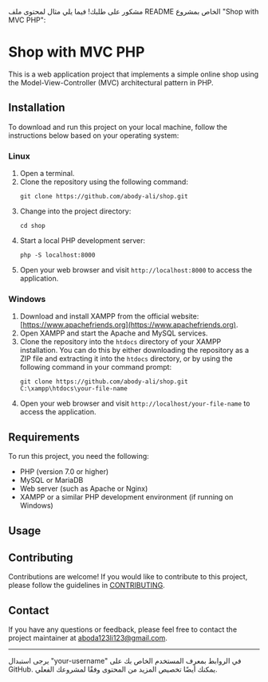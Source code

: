 مشكور على طلبك! فيما يلي مثال لمحتوى ملف README الخاص بمشروع "Shop with MVC PHP":

# Shop with MVC PHP

This is a web application project that implements a simple online shop using the Model-View-Controller (MVC) architectural pattern in PHP.

## Installation

To download and run this project on your local machine, follow the instructions below based on your operating system:

### Linux

1. Open a terminal.
2. Clone the repository using the following command:
   ```
   git clone https://github.com/abody-ali/shop.git
   ```
3. Change into the project directory:
   ```
   cd shop
   ```
4. Start a local PHP development server:
   ```
   php -S localhost:8000
   ```
5. Open your web browser and visit `http://localhost:8000` to access the application.

### Windows

1. Download and install XAMPP from the official website: [https://www.apachefriends.org](https://www.apachefriends.org).
2. Open XAMPP and start the Apache and MySQL services.
3. Clone the repository into the `htdocs` directory of your XAMPP installation. You can do this by either downloading the repository as a ZIP file and extracting it into the `htdocs` directory, or by using the following command in your command prompt:
   ```
   git clone https://github.com/abody-ali/shop.git C:\xampp\htdocs\your-file-name
   ```
4. Open your web browser and visit `http://localhost/your-file-name` to access the application.

## Requirements

To run this project, you need the following:

- PHP (version 7.0 or higher)
- MySQL or MariaDB
- Web server (such as Apache or Nginx)
- XAMPP or a similar PHP development environment (if running on Windows)

## Usage





## Contributing

Contributions are welcome! If you would like to contribute to this project, please follow the guidelines in [CONTRIBUTING](CONTRIBUTING.md).

## Contact

If you have any questions or feedback, please feel free to contact the project maintainer at [aboda123li123@gmail.com](mailto:aboda123li123@gmail.com).

---
يرجى استبدال "your-username" في الروابط بمعرف المستخدم الخاص بك على GitHub. يمكنك أيضًا تخصيص المزيد من المحتوى وفقًا لمشروعك الفعلي.

